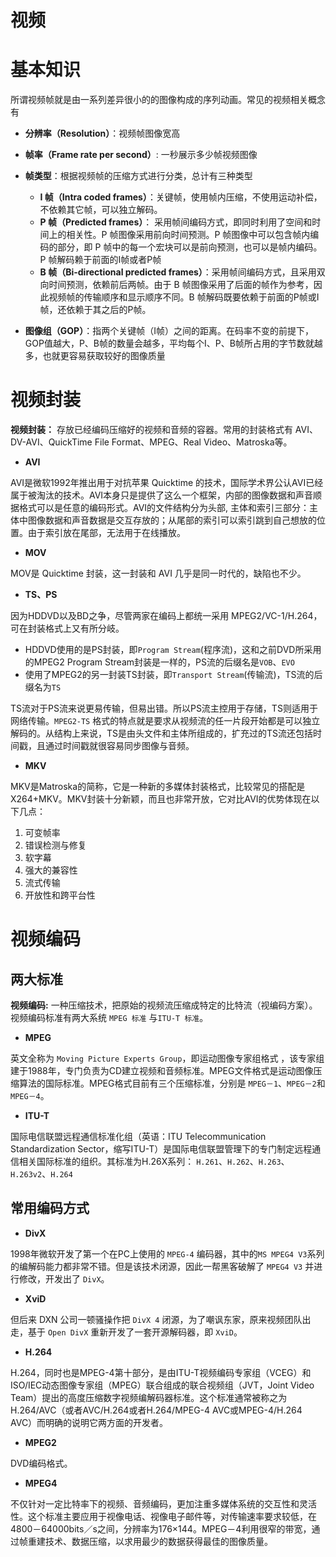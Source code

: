 # 视频

# 基本知识

所谓视频帧就是由一系列差异很小的的图像构成的序列动画。常见的视频相关概念有
- **分辨率（Resolution）**：视频帧图像宽高
- **帧率（Frame rate per second）**: 一秒展示多少帧视频图像
- **帧类型**：根据视频帧的压缩方式进行分类，总计有三种类型
    - **I 帧（Intra coded frames）**：关键帧，使用帧内压缩，不使用运动补偿，不依赖其它帧，可以独立解码。
    - **P 帧（Predicted frames）**： 采用帧间编码方式，即同时利用了空间和时间上的相关性。P 帧图像采用前向时间预测。P 帧图像中可以包含帧内编码的部分，即 P 帧中的每一个宏块可以是前向预测，也可以是帧内编码。P 帧解码赖于前面的I帧或者P帧
    - **B 帧（Bi-directional predicted frames）**：采用帧间编码方式，且采用双向时间预测，依赖前后两帧。由于 B 帧图像采用了后面的帧作为参考，因此视频帧的传输顺序和显示顺序不同。B 帧解码既要依赖于前面的P帧或I帧，还依赖于其之后的P帧。

- **图像组（GOP）**：指两个关键帧（I帧）之间的距离。在码率不变的前提下，GOP值越大，P、B帧的数量会越多，平均每个I、P、B帧所占用的字节数就越多，也就更容易获取较好的图像质量

# 视频封装

**视频封装：** 存放已经编码压缩好的视频和音频的容器。常用的封装格式有 AVI、DV-AVI、QuickTime File Format、MPEG、Real Video、Matroska等。

- **AVI**

AVI是微软1992年推出用于对抗苹果 Quicktime 的技术，国际学术界公认AVI已经属于被淘汰的技术。AVI本身只是提供了这么一个框架，内部的图像数据和声音顺据格式可以是任意的编码形式。AVI的文件结构分为头部, 主体和索引三部分：主体中图像数据和声音数据是交互存放的；从尾部的索引可以索引跳到自己想放的位置。由于索引放在尾部，无法用于在线播放。

- **MOV**

MOV是 Quicktime 封装，这一封装和 AVI 几乎是同一时代的，缺陷也不少。

- **TS、PS**

因为HDDVD以及BD之争，尽管两家在编码上都统一采用 MPEG2/VC-1/H.264，可在封装格式上又有所分岐。
- HDDVD使用的是PS封装，即`Program Stream`(程序流)，这和之前DVD所采用的MPEG2 Program Stream封装是一样的，PS流的后缀名是`VOB`、`EVO`
- 使用了MPEG2的另一封装TS封装，即`Transport Stream`(传输流)，TS流的后缀名为`TS`

TS流对于PS流来说更易传输，但易出错。所以PS流主控用于存储，TS则适用于网络传输。`MPEG2-TS` 格式的特点就是要求从视频流的任一片段开始都是可以独立解码的。从结构上来说，TS是由头文件和主体所组成的，扩充过的TS流还包括时间戳，且通过时间戳就很容易同步图像与音频。

- **MKV**

MKV是Matroska的简称，它是一种新的多媒体封装格式，比较常见的搭配是X264+MKV。MKV封装十分新颖，而且也非常开放，它对比AVI的优势体现在以下几点：
1. 可变帧率
2. 错误检测与修复
3. 软字幕
4. 强大的兼容性
5. 流式传输
6. 开放性和跨平台性


# 视频编码

## 两大标准

**视频编码:** 一种压缩技术，把原始的视频流压缩成特定的比特流（视编码方案）。视频编码标准有两大系统
`MPEG 标准` 与`ITU-T 标准`。

- **MPEG**

英文全称为 `Moving Picture Experts Group`，即运动图像专家组格式 ，该专家组建于1988年，专门负责为CD建立视频和音频标准。MPEG文件格式是运动图像压缩算法的国际标准。MPEG格式目前有三个压缩标准，分别是 `MPEG－1`、`MPEG－2`和 `MPEG－4`。

- **ITU-T**

国际电信联盟远程通信标准化组（英语：ITU Telecommunication Standardization Sector，缩写ITU-T）是国际电信联盟管理下的专门制定远程通信相关国际标准的组织。其标准为H.26X系列： `H.261`、`H.262`、`H.263`、`H.263v2`、`H.264`

## 常用编码方式

- **DivX**

1998年微软开发了第一个在PC上使用的 `MPEG-4` 编码器，其中的`MS MPEG4 V3`系列的编解码能力都非常不错。但是该技术闭源，因此一帮黑客破解了 `MPEG4 V3` 并进行修改，开发出了 `DivX`。

- **XviD**

但后来 DXN 公司一顿骚操作把 `DivX 4` 闭源，为了嘲讽东家，原来视频团队出走，基于 `Open DivX` 重新开发了一套开源解码器，即 `XviD`。

- **H.264**

H.264，同时也是MPEG-4第十部分，是由ITU-T视频编码专家组（VCEG）和ISO/IEC动态图像专家组（MPEG）联合组成的联合视频组（JVT，Joint Video Team）提出的高度压缩数字视频编解码器标准。这个标准通常被称之为H.264/AVC（或者AVC/H.264或者H.264/MPEG-4 AVC或MPEG-4/H.264 AVC）而明确的说明它两方面的开发者。

- **MPEG2**

DVD编码格式。

- **MPEG4**

不仅针对一定比特率下的视频、音频编码，更加注重多媒体系统的交互性和灵活性。这个标准主要应用于视像电话、视像电子邮件等，对传输速率要求较低，在4800－64000bits／s之间，分辨率为176×144。MPEG－4利用很窄的带宽，通过帧重建技术、数据压缩，以求用最少的数据获得最佳的图像质量。

